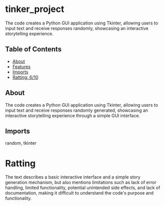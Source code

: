 # tinker_project

The code creates a Python GUI application using Tkinter, allowing users to input text and receive responses randomly, showcasing an interactive storytelling experience.

## Table of Contents

- [About](#about)
- [Features](#features)
- [Imports](#Imports)
- [Ratting: 6/10](#Ratting)

## About

The code creates a Python GUI application using Tkinter, allowing users to input text and receive responses randomly generated, showcasing an interactive storytelling experience through a simple GUI interface.

## Imports

random, tkinter

# Ratting

The text describes a basic interactive interface and a simple story generation mechanism, but also mentions limitations such as lack of error handling, limited functionality, potential unintended side effects, and lack of documentation, making it difficult to understand the code's purpose and functionality.

